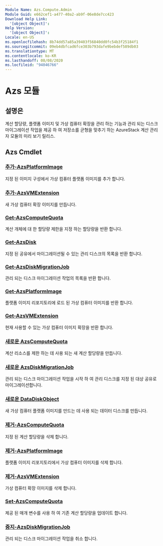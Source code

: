 ```yaml
---
Module Name: Azs.Compute.Admin
Module Guid: e662cef1-a477-40a2-ab9f-06e8de7cc423
Download Help Link:
  '[object Object]': 
Help Version:
  '[object Object]': 
Locale: en-US
ms.openlocfilehash: 8b74dd57a85a39403f56840dd0fc54b3f25184f1
ms.sourcegitcommit: 09eb4dbfcad6fce303b793dafe9bebdef589db03
ms.translationtype: MT
ms.contentlocale: ko-KR
ms.lasthandoff: 08/08/2020
ms.locfileid: "94046766"
---
```

# Azs 모듈
## 설명은
계산 할당량, 플랫폼 이미지 및 가상 컴퓨터 확장을 관리 하는 기능과 관리 되는 디스크 마이그레이션 작업을 제공 하 여 저장소를 균형을 맞추기 하는 AzureStack 계산 관리자 모듈의 미리 보기 릴리스.

## Azs Cmdlet
### [추가-AzsPlatformImage](Add-AzsPlatformImage.md)
지정 된 이미지 구성에서 가상 컴퓨터 플랫폼 이미지를 추가 합니다.

### [추가-AzsVMExtension](Add-AzsVMExtension.md)
새 가상 컴퓨터 확장 이미지를 만듭니다.

### [Get-AzsComputeQuota](Get-AzsComputeQuota.md)
계산 개체에 대 한 할당량 제한을 지정 하는 할당량을 반환 합니다.

### [Get-AzsDisk](Get-AzsDisk.md)
지정 된 공유에서 마이그레이션될 수 있는 관리 디스크의 목록을 반환 합니다.

### [Get-AzsDiskMigrationJob](Get-AzsDiskMigrationJob.md)
관리 되는 디스크 마이그레이션 작업의 목록을 반환 합니다.

### [Get-AzsPlatformImage](Get-AzsPlatformImage.md)
플랫폼 이미지 리포지토리에 로드 된 가상 컴퓨터 이미지를 반환 합니다.

### [Get-AzsVMExtension](Get-AzsVMExtension.md)
현재 사용할 수 있는 가상 컴퓨터 이미지 확장을 반환 합니다.

### [새로운 AzsComputeQuota](New-AzsComputeQuota.md)
계산 리소스를 제한 하는 데 사용 되는 새 계산 할당량을 만듭니다.

### [새로운 AzsDiskMigrationJob](New-AzsDiskMigrationJob.md)
관리 되는 디스크 마이그레이션 작업을 시작 하 여 관리 디스크를 지정 된 대상 공유로 마이그레이션합니다.

### [새로운 DataDiskObject](New-DataDiskObject.md)
새 가상 컴퓨터 플랫폼 이미지를 만드는 데 사용 되는 데이터 디스크를 만듭니다.

### [제거-AzsComputeQuota](Remove-AzsComputeQuota.md)
지정 된 계산 할당량을 삭제 합니다.

### [제거-AzsPlatformImage](Remove-AzsPlatformImage.md)
플랫폼 이미지 리포지토리에서 가상 컴퓨터 이미지를 삭제 합니다.

### [제거-AzsVMExtension](Remove-AzsVMExtension.md)
가상 컴퓨터 확장 이미지를 삭제 합니다.

### [Set-AzsComputeQuota](Set-AzsComputeQuota.md)
제공 된 매개 변수를 사용 하 여 기존 계산 할당량을 업데이트 합니다.

### [중지-AzsDiskMigrationJob](Stop-AzsDiskMigrationJob.md)
관리 되는 디스크 마이그레이션 작업을 취소 합니다.


